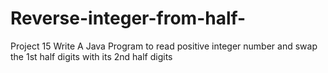 # Reverse-integer-from-half-
Project 15 Write A Java Program to read positive integer number and swap the 1st half digits with its 2nd half digits

